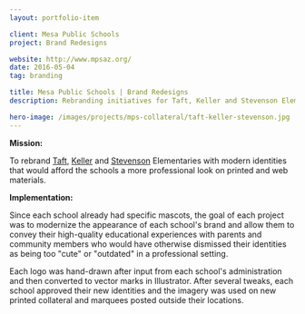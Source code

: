 ```yaml
---
layout: portfolio-item

client: Mesa Public Schools
project: Brand Redesigns

website: http://www.mpsaz.org/
date: 2016-05-04
tag: branding

title: Mesa Public Schools | Brand Redesigns
description: Rebranding initiatives for Taft, Keller and Stevenson Elementaries. Identities were printed in promotional materials and utilized in the design of each school’s new marquee, visible to all passing traffic.

hero-image: /images/projects/mps-collateral/taft-keller-stevenson.jpg
---
```


**Mission:**

  To rebrand [Taft](http://mpsaz.org/taft), [Keller](http://mpsaz.org/keller) and [Stevenson](http://mpsaz.org/stevenson) Elementaries with modern identities that would afford the schools a more professional look on printed and web materials.

**Implementation:**

  Since each school already had specific mascots, the goal of each project was to modernize the appearance of each school's brand and allow them to convey their high-quality educational experiences with parents and community members who would have otherwise dismissed their identities as being too "cute" or "outdated" in a professional setting.

  Each logo was hand-drawn after input from each school's administration and then converted to vector marks in Illustrator. After several tweaks, each school approved their new identities and the imagery was used on new printed collateral and marquees posted outside their locations.